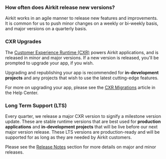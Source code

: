 ### How often does Airkit release new versions?


Airkit works in an agile manner to release new features and improvements. It is common for us to push minor changes on a weekly or bi-weekly basis, and major versions on a quarterly basis.


### CXR Upgrades


The [Customer Experience Runtime (CXR)](https://support.airkit.com/docs/customer-experience-runtime-cxr-overview) powers Airkit applications, and is released in minor and major versions. If a new version is released, you'll be prompted to upgrade your app, if you wish.


Upgrading and republishing your app is recommended for **in-development projects** and any projects that wish to use the latest cutting-edge features.


For more on upgrading your app, please see the [CXR Migrations](https://support.airkit.com/docs/cxr-upgrades-and-migrations) article in the Help Center.


### Long Term Support (LTS)


Every quarter, we release a major CXR version to signify a milestone version update. These are stable runtime versions that are best used for **production applications** and **in-development projects** that will be live before our next major version release. These LTS versions are production-ready and will be supported for as long as they are needed by Airkit customers.


Please see the [Release Notes](https://support.airkit.com/docs/cxr-upgrades-and-migrations) section for more details on major and minor releases.